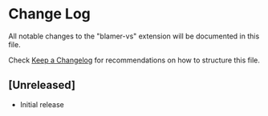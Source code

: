 # Change Log
All notable changes to the "blamer-vs" extension will be documented in this file.

Check [Keep a Changelog](http://keepachangelog.com/) for recommendations on how to structure this file.

## [Unreleased]
- Initial release
